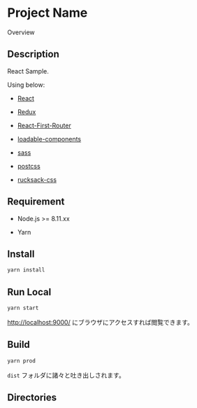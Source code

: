 # Project Name

Overview

## Description

React Sample.

Using below:


- [React](https://reactjs.org/)

- [Redux](https://redux.js.org/)

- [React-First-Router](https://github.com/faceyspacey/redux-first-router)

- [loadable-components](https://github.com/smooth-code/loadable-components)

- [sass](https://sass-lang.com/)

- [postcss](https://postcss.org/)

- [rucksack-css](https://github.com/seaneking/rucksack)


## Requirement

- Node.js >= 8.11.xx

- Yarn

## Install

```bash
yarn install
```

## Run Local

```bash
yarn start
```

[http://localhost:9000/](http://localhost:9000/) にブラウザにアクセスすれば閲覧できます。

## Build

```bash
yarn prod
```

`dist` フォルダに諸々と吐き出しされます。


## Directories

```

```